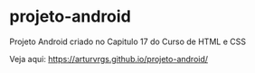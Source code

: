 # projeto-android
Projeto Android criado no Capitulo 17 do Curso de HTML e CSS

Veja aqui: https://arturvrgs.github.io/projeto-android/
